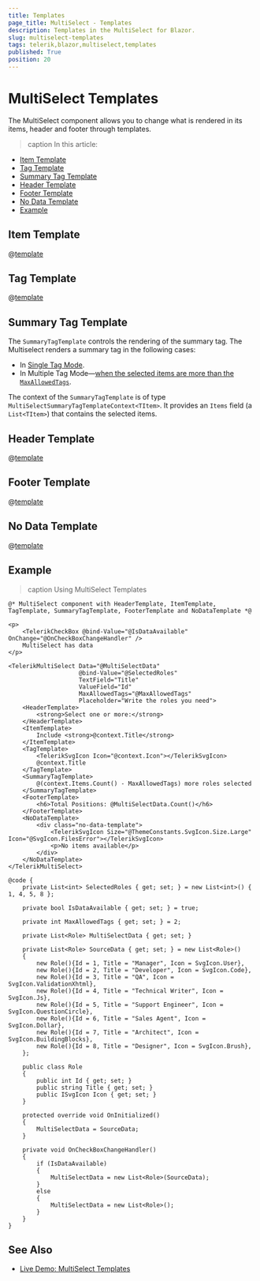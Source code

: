 ```yaml
---
title: Templates
page_title: MultiSelect - Templates
description: Templates in the MultiSelect for Blazor.
slug: multiselect-templates
tags: telerik,blazor,multiselect,templates
published: True
position: 20
---
```


# MultiSelect Templates

The MultiSelect component allows you to change what is rendered in its items, header and footer through templates.

>caption In this article:

* [Item Template](#item-template)
* [Tag Template](#tag-template)
* [Summary Tag Template](#summary-tag-template)
* [Header Template](#header-template)
* [Footer Template](#footer-template)
* [No Data Template](#no-data-template)
* [Example](#example)

## Item Template

@[template](/_contentTemplates/dropdowns/templates.md#item-template)

## Tag Template

@[template](/_contentTemplates/dropdowns/templates.md#tag-template)

## Summary Tag Template

The `SummaryTagTemplate` controls the rendering of the summary tag. The Multiselect renders a summary tag in the following cases:
* In [Single Tag Mode](slug:multiselect-tag-mode#single-mode).
* In Multiple Tag Mode&mdash;[when the selected items are more than the `MaxAllowedTags`](slug:multiselect-tag-mode#summarized-tags-based-on-the-number-of-selections).

The context of the `SummaryTagTemplate` is of type `MultiSelectSummaryTagTemplateContext<TItem>`. It provides an `Items` field (a `List<TItem>`) that contains the selected items.

## Header Template

@[template](/_contentTemplates/dropdowns/templates.md#header-template)

## Footer Template

@[template](/_contentTemplates/dropdowns/templates.md#footer-template)

## No Data Template

@[template](/_contentTemplates/dropdowns/templates.md#no-data-template)

## Example

>caption Using MultiSelect Templates

````RAZOR
@* MultiSelect component with HeaderTemplate, ItemTemplate, TagTemplate, SummaryTagTemplate, FooterTemplate and NoDataTemplate *@

<p>
    <TelerikCheckBox @bind-Value="@IsDataAvailable" OnChange="@OnCheckBoxChangeHandler" />
    MultiSelect has data
</p>

<TelerikMultiSelect Data="@MultiSelectData"
                    @bind-Value="@SelectedRoles"
                    TextField="Title"
                    ValueField="Id"
                    MaxAllowedTags="@MaxAllowedTags"
                    Placeholder="Write the roles you need">
    <HeaderTemplate>
        <strong>Select one or more:</strong>
    </HeaderTemplate>
    <ItemTemplate>
        Include <strong>@context.Title</strong>
    </ItemTemplate>
    <TagTemplate>
        <TelerikSvgIcon Icon="@context.Icon"></TelerikSvgIcon>
        @context.Title
    </TagTemplate>
    <SummaryTagTemplate>
        @(context.Items.Count() - MaxAllowedTags) more roles selected
    </SummaryTagTemplate>
    <FooterTemplate>
        <h6>Total Positions: @MultiSelectData.Count()</h6>
    </FooterTemplate>
    <NoDataTemplate>
        <div class="no-data-template">
            <TelerikSvgIcon Size="@ThemeConstants.SvgIcon.Size.Large" Icon="@SvgIcon.FilesError"></TelerikSvgIcon>
            <p>No items available</p>
        </div>
    </NoDataTemplate>
</TelerikMultiSelect>

@code {
    private List<int> SelectedRoles { get; set; } = new List<int>() { 1, 4, 5, 8 };

    private bool IsDataAvailable { get; set; } = true;

    private int MaxAllowedTags { get; set; } = 2;

    private List<Role> MultiSelectData { get; set; }

    private List<Role> SourceData { get; set; } = new List<Role>()
    {
        new Role(){Id = 1, Title = "Manager", Icon = SvgIcon.User},
        new Role(){Id = 2, Title = "Developer", Icon = SvgIcon.Code},
        new Role(){Id = 3, Title = "QA", Icon = SvgIcon.ValidationXhtml},
        new Role(){Id = 4, Title = "Technical Writer", Icon = SvgIcon.Js},
        new Role(){Id = 5, Title = "Support Engineer", Icon = SvgIcon.QuestionCircle},
        new Role(){Id = 6, Title = "Sales Agent", Icon = SvgIcon.Dollar},
        new Role(){Id = 7, Title = "Architect", Icon = SvgIcon.BuildingBlocks},
        new Role(){Id = 8, Title = "Designer", Icon = SvgIcon.Brush},
    };

    public class Role
    {
        public int Id { get; set; }
        public string Title { get; set; }
        public ISvgIcon Icon { get; set; }
    }

    protected override void OnInitialized()
    {
        MultiSelectData = SourceData;
    }

    private void OnCheckBoxChangeHandler()
    {
        if (IsDataAvailable)
        {
            MultiSelectData = new List<Role>(SourceData);
        }
        else
        {
            MultiSelectData = new List<Role>();
        }
    }
}
````

## See Also

  * [Live Demo: MultiSelect Templates](https://demos.telerik.com/blazor-ui/multiselect/templates)
   
  
